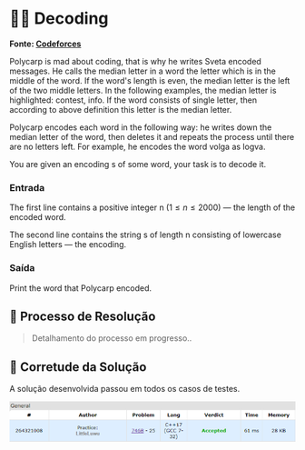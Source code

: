 # 👨‍💻 Decoding

**Fonte: [Codeforces](https://codeforces.com/contest/746/problem/B)**

Polycarp is mad about coding, that is why he writes Sveta encoded messages. He calls the median letter in a word the letter which is in the middle of the word. If the word's length is even, the median letter is the left of the two middle letters. In the following examples, the median letter is highlighted: contest, info. If the word consists of single letter, then according to above definition this letter is the median letter.

Polycarp encodes each word in the following way: he writes down the median letter of the word, then deletes it and repeats the process until there are no letters left. For example, he encodes the word volga as logva.

You are given an encoding s of some word, your task is to decode it.

### Entrada
The first line contains a positive integer n ($1 ≤ n ≤ 2000$) — the length of the encoded word.

The second line contains the string s of length n consisting of lowercase English letters — the encoding.

### Saída
Print the word that Polycarp encoded.

## 🧩 Processo de Resolução

> Detalhamento do processo em progresso..

## 📝 Corretude da Solução
A solução desenvolvida passou em todos os casos de testes.

![Accepted](img/accepted.png)
